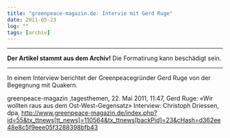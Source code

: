 ```yaml
---
title: "greenpeace-magazin.de: Intervie mit Gerd Ruge"
date: 2011-05-23
log: ""
tags: [archiv]
---
```

<hr><b>Der Artikel stammt aus dem Archiv!</b> Die Formatirung kann beschädigt sein.<hr>
In einem Interview berichtet der Greenpeacegründer Gerd Ruge von der Begegnung mit Quakern.

greenpeace-magazin ,tagesthemen, 22. Mai 2011, 11:47, Gerd Ruge: «Wir wollten raus aus dem Ost-West-Gegensatz» Interview: Christoph Driessen, dpa, <a href="http://www.greenpeace-magazin.de/index.php?id=55&tx_ttnews[tt_news]=110564&tx_ttnews[backPid]=23&cHash=d362ee48e8c5f9eee05f3288398bfb43">http://www.greenpeace-magazin.de/index.php?id=55&tx_ttnews[tt_news]=110564&tx_ttnews[backPid]=23&cHash=d362ee48e8c5f9eee05f3288398bfb43</a>
